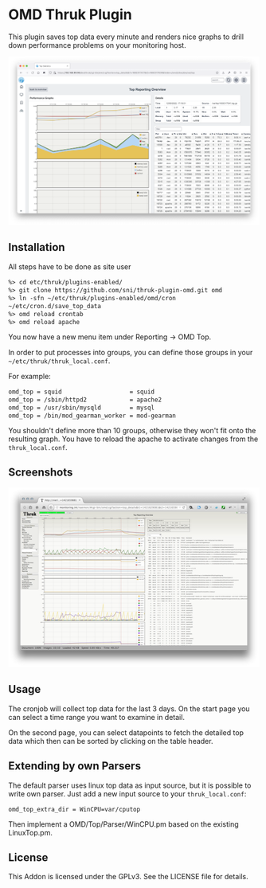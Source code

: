 # OMD Thruk Plugin

This plugin saves top data every minute and renders nice graphs to drill down
performance problems on your monitoring host.

![Thruk OMD Plugin](preview.png "Thruk OMD Plugin")

## Installation

All steps have to be done as site user

    %> cd etc/thruk/plugins-enabled/
    %> git clone https://github.com/sni/thruk-plugin-omd.git omd
    %> ln -sfn ~/etc/thruk/plugins-enabled/omd/cron ~/etc/cron.d/save_top_data
    %> omd reload crontab
    %> omd reload apache

You now have a new menu item under Reporting -> OMD Top.

In order to put processes into groups, you can define those groups in your
`~/etc/thruk/thruk_local.conf`.

For example:

    omd_top = squid                   = squid
    omd_top = /sbin/httpd2            = apache2
    omd_top = /usr/sbin/mysqld        = mysql
    omd_top = /bin/mod_gearman_worker = mod-gearman

You shouldn't define more than 10 groups, otherwise they won't fit onto
the resulting graph. You have to reload the apache to activate changes
from the `thruk_local.conf`.


## Screenshots

![Top Overview](ressources/top.png)


## Usage

The cronjob will collect top data for the last 3 days. On the start page you can select
a time range you want to examine in detail.

On the second page, you can select datapoints to fetch the detailed top data which then
can be sorted by clicking on the table header.

## Extending by own Parsers

The default parser uses linux top data as input source, but it is possible to write own parser.
Just add a new input source to your `thruk_local.conf`:

    omd_top_extra_dir = WinCPU=var/cputop

Then implement a OMD/Top/Parser/WinCPU.pm based on the existing LinuxTop.pm.

## License

This Addon is licensed under the GPLv3. See the LICENSE file for details.
